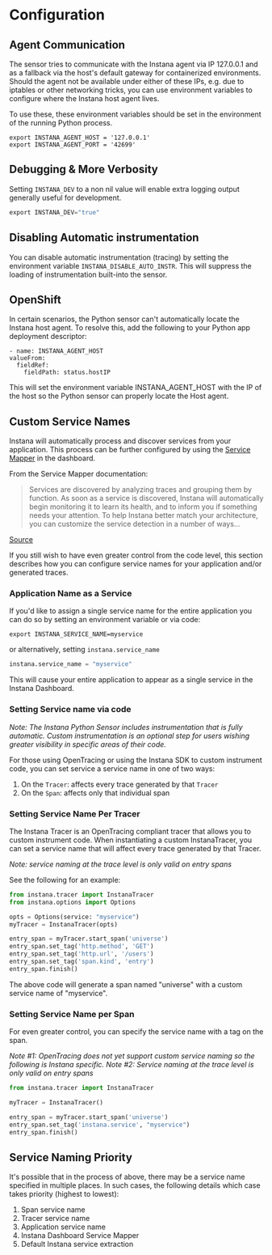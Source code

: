 # Configuration

## Agent Communication

The sensor tries to communicate with the Instana agent via IP 127.0.0.1 and as a fallback via the host's default gateway for containerized environments. Should the agent not be available under either of these IPs, e.g. due to iptables or other networking tricks, you can use environment variables to configure where the Instana host agent lives.

To use these, these environment variables should be set in the environment of the running Python process.

```shell
export INSTANA_AGENT_HOST = '127.0.0.1'
export INSTANA_AGENT_PORT = '42699'
```

## Debugging & More Verbosity

Setting `INSTANA_DEV` to a non nil value will enable extra logging output generally useful
for development.

```Python
export INSTANA_DEV="true"
```

## Disabling Automatic instrumentation

You can disable automatic instrumentation (tracing) by setting the environment variable `INSTANA_DISABLE_AUTO_INSTR`.  This will suppress the loading of instrumentation built-into the sensor.

## OpenShift

In certain scenarios, the Python sensor can't automatically locate the Instana host agent.  To resolve this, add the following to your Python app deployment descriptor:

```
- name: INSTANA_AGENT_HOST
valueFrom:
  fieldRef:
    fieldPath: status.hostIP
```

This will set the environment variable INSTANA_AGENT_HOST with the IP of the host so the Python sensor can properly locate the Host agent.

## Custom Service Names

Instana will automatically process and discover services from your application.  This process can be further configured by using the [Service Mapper](https://docs.instana.io/products/application_service_management/#service-configuration) in the dashboard.

From the Service Mapper documentation:
> Services are discovered by analyzing traces and grouping them by function. As soon as a service is discovered, Instana will automatically begin monitoring it to learn its health, and to inform you if something needs your attention. To help Instana better match your architecture, you can customize the service detection in a number of ways...

[Source](https://docs.instana.io/products/application_service_management/#service-configuration)

If you still wish to have even greater control from the code level, this section describes how you can configure service names for your application and/or generated traces.

### Application Name as a Service

If you'd like to assign a single service name for the entire application you can do so by setting an environment variable or via code:

```
export INSTANA_SERVICE_NAME=myservice
```

or alternatively, setting `instana.service_name`

```Python
instana.service_name = "myservice"
```

This will cause your entire application to appear as a single service in the Instana Dashboard.

### Setting Service name via code

_Note: The Instana Python Sensor includes instrumentation that is fully automatic.  Custom instrumentation is an optional step for users wishing greater visibility in specific areas of their code._

For those using OpenTracing or using the Instana SDK to custom instrument code, you can set service a service name in one of two ways:

1. On the `Tracer`: affects every trace generated by that `Tracer`
2. On the `Span`: affects only that individual span

### Setting Service Name Per Tracer

The Instana Tracer is an OpenTracing compliant tracer that allows you to custom instrument code.  When instantiating a custom InstanaTracer, you can set a service name that will affect every trace generated by that Tracer.

_Note: service naming at the trace level is only valid on entry spans_

See the following for an example:

```Python
from instana.tracer import InstanaTracer
from instana.options import Options

opts = Options(service: "myservice")
myTracer = InstanaTracer(opts)

entry_span = myTracer.start_span('universe')
entry_span.set_tag('http.method', 'GET')
entry_span.set_tag('http.url', '/users')
entry_span.set_tag('span.kind', 'entry')
entry_span.finish()
```

The above code will generate a span named "universe" with a custom service name of "myservice".

### Setting Service Name per Span

For even greater control, you can specify the service name with a tag on the span.

_Note #1: OpenTracing does not yet support custom service naming so the following is Instana specific._
_Note #2: Service naming at the trace level is only valid on entry spans_

```Python
from instana.tracer import InstanaTracer

myTracer = InstanaTracer()

entry_span = myTracer.start_span('universe')
entry_span.set_tag('instana.service', "myservice")
entry_span.finish()
```

## Service Naming Priority

It's possible that in the process of above, there may be a service name specified in multiple places.  In such cases, the following details which case takes priority (highest to lowest):

1. Span service name
2. Tracer service name
3. Application service name
4. Instana Dashboard Service Mapper
4. Default Instana service extraction
